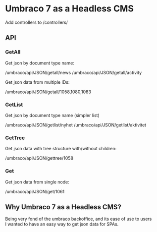 # Umbraco 7 as a Headless CMS
Add controllers to /controllers/

## API


### GetAll
Get json by document type name:

/umbraco/api/JSON/getall/news
/umbraco/api/JSON/getall/activity

Get json data from multiple IDs: 

/umbraco/api/JSON/getall/1058,1080,1083

 
### GetList

Get json by document type name (simpler list)

/umbraco/api/JSON/getlist/nyhet
/umbraco/api/JSON/getlist/aktivitet

### GetTree

Get json data with tree structure with/without children: 

/umbraco/api/JSON/gettree/1058

### Get

Get json data from single node: 

/umbraco/api/JSON/get/1061


## Why Umbraco 7 as a Headless CMS?

Being very fond of the umbraco backoffice, and its ease of use to users <br/>
I wanted to have an easy way to get json data for SPAs.
